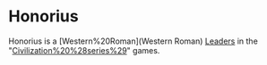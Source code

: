 # Honorius

Honorius is a [Western%20Roman](Western Roman) [Leaders](leader) in the "[Civilization%20%28series%29](Civilization)" games.
